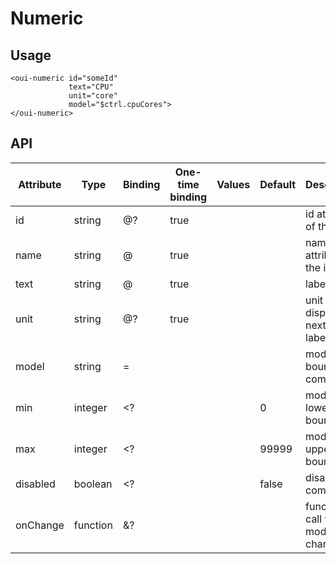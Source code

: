 # Numeric

<component-status cx-design="complete" ux="prototype"></component-status>

## Usage

```html:preview
<oui-numeric id="someId"
             text="CPU"
             unit="core"
             model="$ctrl.cpuCores">
</oui-numeric>
```

## API

| Attribute     | Type     | Binding | One-time binding | Values              | Default | Description                         |
| ----          | ----     | ----    | ----             | ----                | ----    | ----                                |
| id            | string   | @?      | true             |                     |         | id attribute of the input           |
| name          | string   | @       | true             |                     |         | name attribute of the input         |
| text          | string   | @       | true             |                     |         | label text                          |
| unit          | string   | @?      | true             |                     |         | unit displayed next to label        |
| model         | string   | =       |                  |                     |         | model bound to component            |
| min           | integer  | <?      |                  |                     | 0       | model lower bound                   |
| max           | integer  | <?      |                  |                     | 99999   | model upper bound                   |
| disabled      | boolean  | <?      |                  |                     | false   | disable the component               |
| onChange      | function | &?      |                  |                     |         | function to call when model changes |
